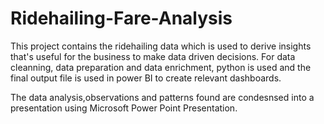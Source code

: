 # Ridehailing-Fare-Analysis
This project contains the ridehailing data which is used to derive insights that's useful for the business to make data driven decisions. For data cleanning, data preparation and data enrichment, python is used and the final output file is used in power BI to create relevant dashboards. 

The data analysis,observations and patterns found  are condesnsed into a presentation using Microsoft Power Point Presentation.
